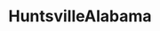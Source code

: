 ---
title: HuntsvilleAlabama
crosslinks:
- autotldr
- Birmingham
- HSVGrMD
- cocktails
- learnprogramming
- Drama
- AskHistorians
- nursing
- AFIP
- HotLocalWeatherAss
- sushi
- running
- xkcd
- Serendipity
- huntsville
- cordcutters
- videos
- todayilearned
- Landlord
- atheism
---